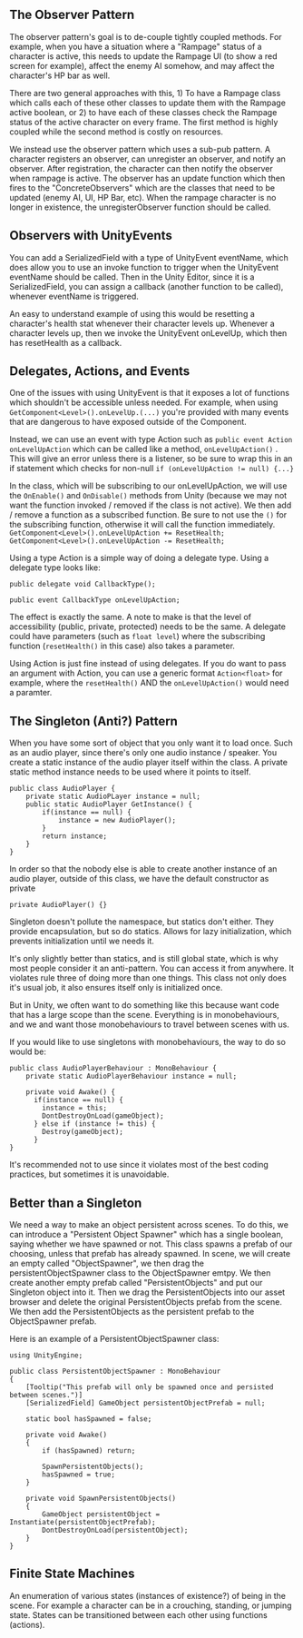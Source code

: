 ## The Observer Pattern

The observer pattern's goal is to de-couple tightly coupled methods. For example, when you have a situation where a "Rampage" status of a character is active, this needs to update the Rampage UI (to show a red screen for example), affect the enemy AI somehow, and may affect the character's HP bar as well. 

There are two general approaches with this, 1) To have a Rampage class which calls each of these other classes to update them with the Rampage active boolean, or 2) to have each of these classes check the Rampage status of the active character on every frame. The first method is highly coupled while the second method is costly on resources. 

We instead use the observer pattern which uses a sub-pub pattern. A character registers an observer, can unregister an observer, and notify an observer. After registration, the character can then notify the observer when rampage is active. The observer has an update function which then fires to the "ConcreteObservers" which are the classes that need to be updated (enemy AI, UI, HP Bar, etc). When the rampage character is no longer in existence, the unregisterObserver function should be called.

## Observers with UnityEvents

You can add a SerializedField with a type of UnityEvent eventName, which does allow you to use an invoke function to trigger when the UnityEvent eventName should be called. Then in the Unity Editor, since it is a SerializedField, you can assign a callback (another function to be called), whenever eventName is triggered. 

An easy to understand example of using this would be resetting a character's health stat whenever their character levels up. Whenever a character levels up, then we invoke the UnityEvent onLevelUp, which then has resetHealth as a callback.

## Delegates, Actions, and Events

One of the issues with using UnityEvent is that it exposes a lot of functions which shouldn't be accessible unless needed. For example, when using `GetComponent<Level>().onLevelUp.(...)` you're provided with many events that are dangerous to have exposed outside of the Component. 

Instead, we can use an event with type Action such as `public event Action onLevelUpAction` which can be called like a method, `onLevelUpAction()` . This will give an error unless there is a listener, so be sure to wrap this in an if statement which checks for non-null `if (onLevelUpAction != null) {...}` 

In the class, which will be subscribing to our onLevelUpAction, we will use the `OnEnable()` and `OnDisable()` methods from Unity (because we may not want the function invoked / removed if the class is not active). We then add / remove a function as a subscribed function.  Be sure to not use the `()` for the subscribing function, otherwise it will call the function immediately.
`GetComponent<Level>().onLevelUpAction += ResetHealth;`
`GetComponent<Level>().onLevelUpAction -= ResetHealth;`

Using a type Action is a simple way of doing a delegate type. Using a delegate type looks like:
```
public delegate void CallbackType();

public event CallbackType onLevelUpAction;
```

The effect is exactly the same. A note to make is that the level of accessibility (public, private, protected) needs to be the same. A delegate could have parameters (such as `float level`) where the subscribing function (`resetHealth()` in this case) also takes a parameter. 

Using Action is just fine instead of using delegates. If you do want to pass an argument with Action, you can use a generic format `Action<float>` for example, where the `resetHealth()` AND the `onLevelUpAction()` would need a paramter.

## The Singleton (Anti?) Pattern

When you have some sort of object that you only want it to load once. Such as an audio player, since there's only one audio instance / speaker. You create a static instance of the audio player itself within the class. A private static method instance needs to be used where it points to itself. 
```
public class AudioPlayer {
    private static AudioPLayer instance = null;
    public static AudioPlayer GetInstance() {
        if(instance == null) {
            instance = new AudioPlayer();
        }
        return instance;
    }
}
```

In order so that the nobody else is able to create another instance of an audio player, outside of this class, we have the default constructor as private 
```
private AudioPlayer() {}
```

Singleton doesn't pollute the namespace, but statics don't either. 
They provide encapsulation, but so do statics. 
Allows for lazy initialization, which prevents initialization until we needs it. 

It's only slightly better than statics, and is still global state, which is why most people consider it an anti-pattern.
You can access it from anywhere. It violates rule three of doing more than one things. This class not only does it's usual job, it also ensures itself only is initialized once. 

But in Unity, we often want to do something like this because want code that has a large scope than the scene. Everything is in monobehaviours, and we and want those monobehaviours to travel between scenes with us.

If you would like to use singletons with monobehaviours, the way to do so would be:
```
public class AudioPlayerBehaviour : MonoBehaviour {
    private static AudioPlayerBehaviour instance = null;
    
    private void Awake() {
      if(instance == null) {
        instance = this;
        DontDestroyOnLoad(gameObject);
      } else if (instance != this) {
        Destroy(gameObject);
      }
}
```

It's recommended not to use since it violates most of the best coding practices, but sometimes it is unavoidable.

## Better than a Singleton

We need a way to make an object persistent across scenes. To do this, we can introduce a "Persistent Object Spawner" which has a single boolean, saying whether we have spawned or not. This class spawns a prefab of our choosing, unless that prefab has already spawned. 
In scene, we will create an empty called "ObjectSpawner", we then drag the persistentObjectSpawner class to the ObjectSpawner emtpy. We then create another empty prefab called "PersistentObjects" and put our Singleton object into it. Then we drag the PersistentObjects into our asset browser and delete the original PersistentObjects prefab from the scene. We then add the PersistentObjects as the persistent prefab to the ObjectSpawner prefab. 

Here is an example of a PersistentObjectSpawner class:
```
using UnityEngine;

public class PersistentObjectSpawner : MonoBehaviour
{    
    [Tooltip("This prefab will only be spawned once and persisted between scenes.")]
    [SerializedField] GameObject persistentObjectPrefab = null;

    static bool hasSpawned = false;

    private void Awake()
    {
        if (hasSpawned) return;

        SpawnPersistentObjects();
        hasSpawned = true;
    }

    private void SpawnPersistentObjects()
    {
        GameObject persistentObject = Instantiate(persistentObjectPrefab);
        DontDestroyOnLoad(persistentObject);
    }
}
```

## Finite State Machines

An enumeration of various states (instances of existence?) of being in the scene. For example a character can be in a crouching, standing, or jumping state. States can be transitioned between each other using functions (actions). 